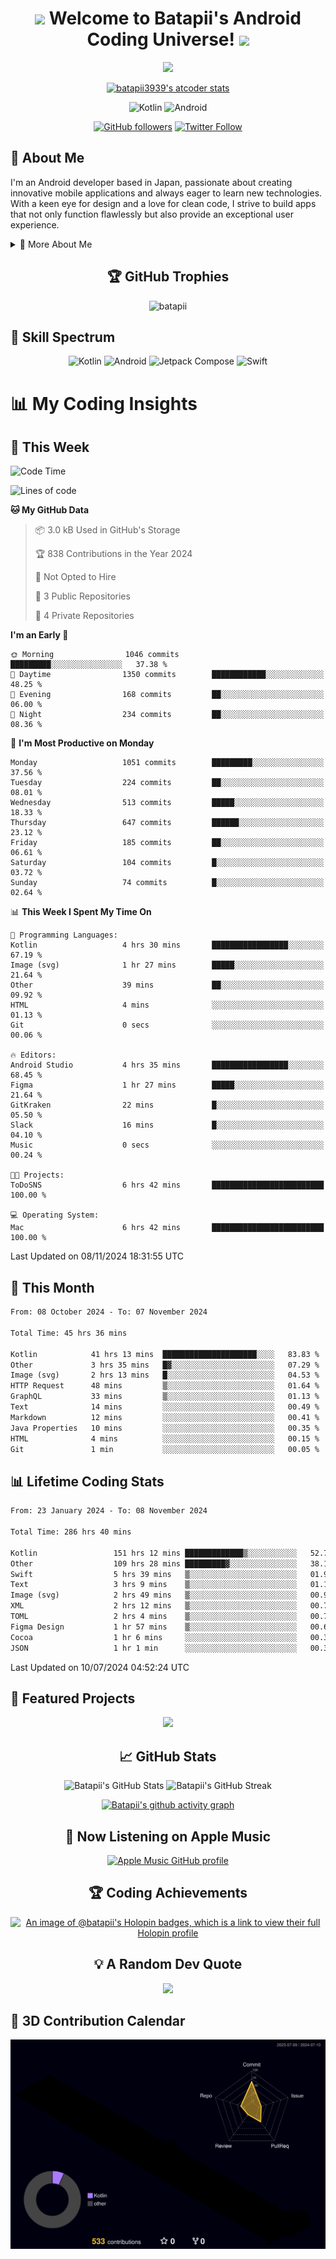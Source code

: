 <h1 align="center">
  <img src="https://media.giphy.com/media/hvRJCLFzcasrR4ia7z/giphy.gif" width="28">
  Welcome to Batapii's Android Coding Universe!
  <img src="https://media.giphy.com/media/hvRJCLFzcasrR4ia7z/giphy.gif" width="28">
</h1>

<p align="center">
  <img src="https://readme-typing-svg.herokuapp.com/?lines=Android+Developer+in+Japan;Always%20learning%20new%20things&font=Fira%20Code&center=true&width=440&height=45&color=f75c7e&vCenter=true&size=22">
</p>

<div align="center">

[![batapii3939's atcoder stats](https://atcoder-readme-stats.vercel.app/stats/batapii3939?theme=dark&show_history=5&width=450)](https://github.com/iwbc-mzk/atcoder-readme-stats)

![Kotlin](https://img.shields.io/badge/Kotlin-★☆☆☆☆☆☆☆☆☆-brightgreen)
![Android](https://img.shields.io/badge/Android-★☆☆☆☆☆☆☆☆☆-brightgreen)

  
[![GitHub followers](https://img.shields.io/github/followers/batapii?style=social)](https://github.com/batapii)
[![Twitter Follow](https://img.shields.io/twitter/follow/batapii?style=social)](https://twitter.com/batapii3939)

</div>

## 🚀 About Me
I'm an Android developer based in Japan, passionate about creating innovative mobile applications and always eager to learn new technologies. With a keen eye for design and a love for clean code, I strive to build apps that not only function flawlessly but also provide an exceptional user experience.

<details>
<summary>🌟 More About Me</summary>

- 🔭 I'm currently working on revolutionizing mobile productivity apps
- 🌱 I'm currently learning Kotlin Multiplatform and Jetpack Compose
- 👯 I'm looking to collaborate on open-source Android projects

</details>

<h2 align="center">🏆 GitHub Trophies</h2>
<p align="center">
  <img src="https://github-profile-trophy.vercel.app/?username=batapii&theme=nord&column=7&no-frame=true&no-bg=true&rank=SECRET,SSS,SS,S,AAA,AA,A,B,C,?" alt="batapii" />
</p>

## 🌈 Skill Spectrum

<div align="center">

![Kotlin](https://img.shields.io/badge/Kotlin-0095D5?style=for-the-badge&logo=kotlin&logoColor=white)
![Android](https://img.shields.io/badge/Android-3DDC84?style=for-the-badge&logo=android&logoColor=white)
![Jetpack Compose](https://img.shields.io/badge/Jetpack%20Compose-4285F4?style=for-the-badge&logo=jetpackcompose&logoColor=white)
![Swift](https://img.shields.io/badge/Swift-FA7343?style=for-the-badge&logo=swift&logoColor=white)

</div>


# 📊 My Coding Insights

## 📅 This Week
<!--START_SECTION:waka-week-->
![Code Time](http://img.shields.io/badge/Code%20Time-286%20hrs%2040%20mins-blue)

![Lines of code](https://img.shields.io/badge/From%20Hello%20World%20I%27ve%20Written-220.3%20thousand%20lines%20of%20code-blue)

**🐱 My GitHub Data** 

> 📦 3.0 kB Used in GitHub's Storage 
 > 
> 🏆 838 Contributions in the Year 2024
 > 
> 🚫 Not Opted to Hire
 > 
> 📜 3 Public Repositories 
 > 
> 🔑 4 Private Repositories 
 > 
**I'm an Early 🐤** 

```text
🌞 Morning                1046 commits        █████████░░░░░░░░░░░░░░░░   37.38 % 
🌆 Daytime                1350 commits        ████████████░░░░░░░░░░░░░   48.25 % 
🌃 Evening                168 commits         ██░░░░░░░░░░░░░░░░░░░░░░░   06.00 % 
🌙 Night                  234 commits         ██░░░░░░░░░░░░░░░░░░░░░░░   08.36 % 
```
📅 **I'm Most Productive on Monday** 

```text
Monday                   1051 commits        █████████░░░░░░░░░░░░░░░░   37.56 % 
Tuesday                  224 commits         ██░░░░░░░░░░░░░░░░░░░░░░░   08.01 % 
Wednesday                513 commits         █████░░░░░░░░░░░░░░░░░░░░   18.33 % 
Thursday                 647 commits         ██████░░░░░░░░░░░░░░░░░░░   23.12 % 
Friday                   185 commits         ██░░░░░░░░░░░░░░░░░░░░░░░   06.61 % 
Saturday                 104 commits         █░░░░░░░░░░░░░░░░░░░░░░░░   03.72 % 
Sunday                   74 commits          █░░░░░░░░░░░░░░░░░░░░░░░░   02.64 % 
```


📊 **This Week I Spent My Time On** 

```text
💬 Programming Languages: 
Kotlin                   4 hrs 30 mins       █████████████████░░░░░░░░   67.19 % 
Image (svg)              1 hr 27 mins        █████░░░░░░░░░░░░░░░░░░░░   21.64 % 
Other                    39 mins             ██░░░░░░░░░░░░░░░░░░░░░░░   09.92 % 
HTML                     4 mins              ░░░░░░░░░░░░░░░░░░░░░░░░░   01.13 % 
Git                      0 secs              ░░░░░░░░░░░░░░░░░░░░░░░░░   00.06 % 

🔥 Editors: 
Android Studio           4 hrs 35 mins       █████████████████░░░░░░░░   68.45 % 
Figma                    1 hr 27 mins        █████░░░░░░░░░░░░░░░░░░░░   21.64 % 
GitKraken                22 mins             █░░░░░░░░░░░░░░░░░░░░░░░░   05.50 % 
Slack                    16 mins             █░░░░░░░░░░░░░░░░░░░░░░░░   04.10 % 
Music                    0 secs              ░░░░░░░░░░░░░░░░░░░░░░░░░   00.24 % 

🐱‍💻 Projects: 
ToDoSNS                  6 hrs 42 mins       █████████████████████████   100.00 % 

💻 Operating System: 
Mac                      6 hrs 42 mins       █████████████████████████   100.00 % 
```


 Last Updated on 08/11/2024 18:31:55 UTC
<!--END_SECTION:waka-week-->

## 📅 This Month
<!--START_SECTION:wakamonth-->

```txt
From: 08 October 2024 - To: 07 November 2024

Total Time: 45 hrs 36 mins

Kotlin            41 hrs 13 mins  █████████████████████░░░░   83.83 %
Other             3 hrs 35 mins   █▓░░░░░░░░░░░░░░░░░░░░░░░   07.29 %
Image (svg)       2 hrs 13 mins   █░░░░░░░░░░░░░░░░░░░░░░░░   04.53 %
HTTP Request      48 mins         ▒░░░░░░░░░░░░░░░░░░░░░░░░   01.64 %
GraphQL           33 mins         ▒░░░░░░░░░░░░░░░░░░░░░░░░   01.13 %
Text              14 mins         ░░░░░░░░░░░░░░░░░░░░░░░░░   00.49 %
Markdown          12 mins         ░░░░░░░░░░░░░░░░░░░░░░░░░   00.41 %
Java Properties   10 mins         ░░░░░░░░░░░░░░░░░░░░░░░░░   00.35 %
HTML              4 mins          ░░░░░░░░░░░░░░░░░░░░░░░░░   00.15 %
Git               1 min           ░░░░░░░░░░░░░░░░░░░░░░░░░   00.05 %
```

<!--END_SECTION:wakamonth-->

## 📊 Lifetime Coding Stats

<!--START_SECTION:wakaalltime-->

```txt
From: 23 January 2024 - To: 08 November 2024

Total Time: 286 hrs 40 mins

Kotlin                 151 hrs 12 mins █████████████▒░░░░░░░░░░░   52.75 %
Other                  109 hrs 28 mins █████████▓░░░░░░░░░░░░░░░   38.19 %
Swift                  5 hrs 39 mins   ▒░░░░░░░░░░░░░░░░░░░░░░░░   01.97 %
Text                   3 hrs 9 mins    ▒░░░░░░░░░░░░░░░░░░░░░░░░   01.10 %
Image (svg)            2 hrs 49 mins   ▒░░░░░░░░░░░░░░░░░░░░░░░░   00.99 %
XML                    2 hrs 12 mins   ▒░░░░░░░░░░░░░░░░░░░░░░░░   00.77 %
TOML                   2 hrs 4 mins    ▒░░░░░░░░░░░░░░░░░░░░░░░░   00.72 %
Figma Design           1 hr 57 mins    ▒░░░░░░░░░░░░░░░░░░░░░░░░   00.68 %
Cocoa                  1 hr 6 mins     ░░░░░░░░░░░░░░░░░░░░░░░░░   00.39 %
JSON                   1 hr 1 min      ░░░░░░░░░░░░░░░░░░░░░░░░░   00.36 %
```

<!--END_SECTION:wakaalltime-->

Last Updated on 10/07/2024 04:52:24 UTC

## 🌟 Featured Projects

<div align="center">
  <a href="https://github.com/batapii/ToDoSNS">
    <img src="https://github-readme-stats.vercel.app/api/pin/?username=batapii&repo=ToDoSNS&theme=radical" />
  </a>

## 📈 GitHub Stats

<div align="center">
  <img src="https://github-readme-stats.vercel.app/api?username=batapii&show_icons=true&theme=radical" alt="Batapii's GitHub Stats" />
  <img src="https://github-readme-streak-stats.herokuapp.com/?user=batapii&theme=radical" alt="Batapii's GitHub Streak" />
  
[![Batapii's github activity graph](https://github-readme-activity-graph.vercel.app/graph?username=batapii&theme=react-dark)](https://github.com/ashutosh00710/github-readme-activity-graph)
</div>

## 🎵 Now Listening on Apple Music

<div align="center">
  
[![Apple Music GitHub profile](https://music-profile.rayriffy.com/theme/dark.svg?uid=001005.6598667d2ffd4a10a4f429edd0ba24c4.1156)](https://github.com/rayriffy/apple-music-github-profile)

</div>


## 🏆 Coding Achievements

<div align="center">

[![An image of @batapii's Holopin badges, which is a link to view their full Holopin profile](https://holopin.me/batapii)](https://holopin.io/@batapii)

</div>

## 💡 A Random Dev Quote

<div align="center">

![](https://quotes-github-readme.vercel.app/api?type=horizontal&theme=radical)

</div>

</div>

## 🚀 3D Contribution Calendar

<div align="center">
  
![](./profile-3d-contrib/profile-night-rainbow.svg)

</div>
